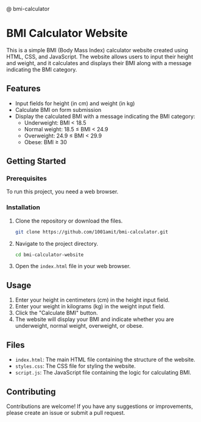 @ bmi-calculator
# BMI Calculator Website

This is a simple BMI (Body Mass Index) calculator website created using HTML, CSS, and JavaScript. The website allows users to input their height and weight, and it calculates and displays their BMI along with a message indicating the BMI category.

## Features

- Input fields for height (in cm) and weight (in kg)
- Calculate BMI on form submission
- Display the calculated BMI with a message indicating the BMI category:
  - Underweight: BMI < 18.5
  - Normal weight: 18.5 ≤ BMI < 24.9
  - Overweight: 24.9 ≤ BMI < 29.9
  - Obese: BMI ≥ 30

## Getting Started

### Prerequisites

To run this project, you need a web browser.

### Installation

1. Clone the repository or download the files.

    ```bash
    git clone https://github.com/1001amit/bmi-calculator.git
    ```

2. Navigate to the project directory.

    ```bash
    cd bmi-calculator-website
    ```

3. Open the `index.html` file in your web browser.

## Usage

1. Enter your height in centimeters (cm) in the height input field.
2. Enter your weight in kilograms (kg) in the weight input field.
3. Click the "Calculate BMI" button.
4. The website will display your BMI and indicate whether you are underweight, normal weight, overweight, or obese.

## Files

- `index.html`: The main HTML file containing the structure of the website.
- `styles.css`: The CSS file for styling the website.
- `script.js`: The JavaScript file containing the logic for calculating BMI.

## Contributing

Contributions are welcome! If you have any suggestions or improvements, please create an issue or submit a pull request.



